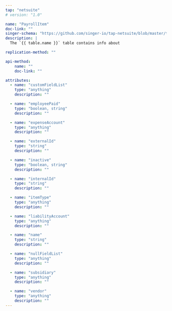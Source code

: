 ```yaml
---
tap: "netsuite"
# version: "1.0"

name: "PayrollItem"
doc-link: ""
singer-schema: "https://github.com/singer-io/tap-netsuite/blob/master/tap_netsuite/schemas/PayrollItem.json"
description: |
  The `{{ table.name }}` table contains info about 

replication-method: ""

api-method:
    name: ""
    doc-link: ""

attributes:
  - name: "customFieldList"
    type: "anything"
    description: ""

  - name: "employeePaid"
    type: "boolean, string"
    description: ""

  - name: "expenseAccount"
    type: "anything"
    description: ""

  - name: "externalId"
    type: "string"
    description: ""

  - name: "inactive"
    type: "boolean, string"
    description: ""

  - name: "internalId"
    type: "string"
    description: ""

  - name: "itemType"
    type: "anything"
    description: ""

  - name: "liabilityAccount"
    type: "anything"
    description: ""

  - name: "name"
    type: "string"
    description: ""

  - name: "nullFieldList"
    type: "anything"
    description: ""

  - name: "subsidiary"
    type: "anything"
    description: ""

  - name: "vendor"
    type: "anything"
    description: ""
---
```

